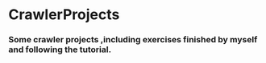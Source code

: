 # CrawlerProjects
### Some crawler projects ,including exercises finished by myself and following the tutorial.


